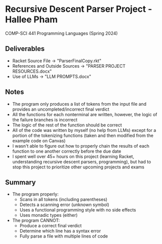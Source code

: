 # Recursive Descent Parser Project - Hallee Pham
COMP-SCI 441 Programming Languages (Spring 2024)

## Deliverables
* Racket Source File -> "ParserFinalCopy.rkt"
* References and Outside Sources -> "PARSER PROJECT RESOURCES.docx"
* Use of LLMs -> "LLM PROMPTS.docx"

## Notes
- The program only produces a list of tokens from the input file and provides an uncompleted/incorrect final verdict
- All the functions for each nonterminal are written, however, the logic of the failure branches is incorrect
- The logic of the rest of the function should be correct
- All of the code was written by myself (no help from LLMs) except for a portion of the tokenizing functions (taken and then modified from the example code on Canvas)
- I wasn't able to figure out how to properly chain the results of each function to one another correctly before the due date
- I spent well over 45+ hours on this project (learning Racket, understanding recursive descent parsers, programming), but had to stop this project to prioritize other upcoming projects and exams

## Summary
- The program properly:
  - Scans in all tokens (including parentheses)
  - Detects a scanning error (unknown symbol)
  - Uses a functional programming style with no side effects
  - Uses monadic types (either)
- The program CANNOT:
  - Produce a correct final verdict
  - Determine which line has a syntax error
  - Fully parse a file with multiple lines of code
